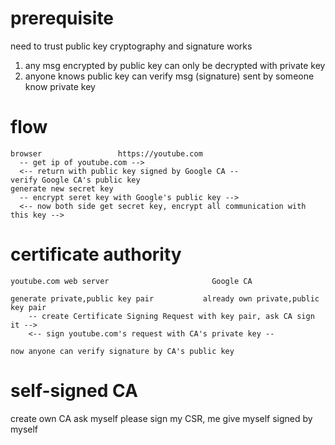 # prerequisite
need to trust public key cryptography and signature works
1. any msg encrypted by public key can only be decrypted with private key
2. anyone knows public key can verify msg (signature) sent by someone know private key

# flow
```
browser                 https://youtube.com
  -- get ip of youtube.com -->
  <-- return with public key signed by Google CA --
verify Google CA's public key
generate new secret key
  -- encrypt seret key with Google's public key -->
  <-- now both side get secret key, encrypt all communication with this key -->
```

# certificate authority
```
youtube.com web server                       Google CA

generate private,public key pair           already own private,public key pair
    -- create Certificate Signing Request with key pair, ask CA sign it -->
    <-- sign youtube.com's request with CA's private key --

now anyone can verify signature by CA's public key
```

# self-signed CA
create own CA
ask myself please sign my CSR, me give myself signed by myself 

















